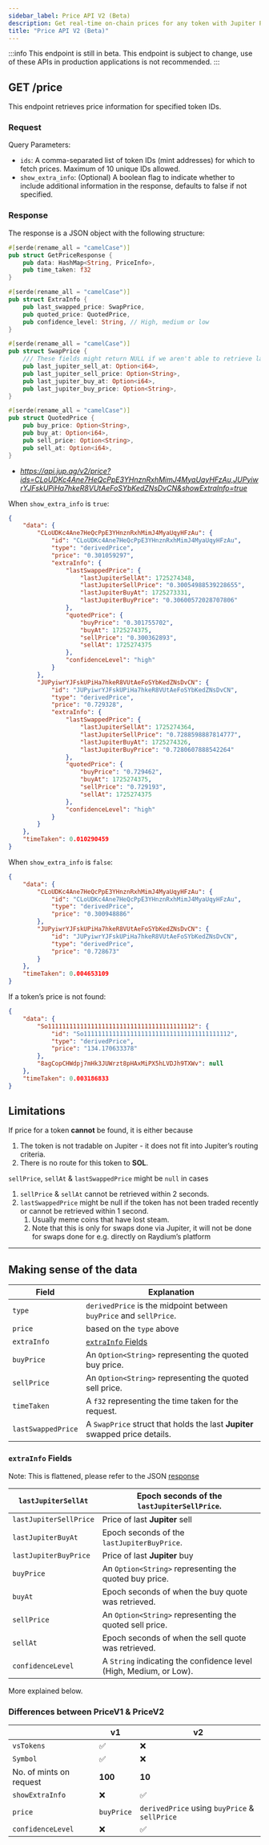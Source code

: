 ```yaml
---
sidebar_label: Price API V2 (Beta)
description: Get real-time on-chain prices for any token with Jupiter Price V2 API (Beta).
title: "Price API V2 (Beta)"
---
```


<head>
    <title>Jupiter API V2 (Beta)</title>
    <meta name="twitter:card" content="summary" />
</head>

:::info
This endpoint is still in beta. This endpoint is subject to change, use of these APIs in production applications is not recommended.
:::

## GET /price

This endpoint retrieves price information for specified token IDs.

### Request

Query Parameters:

- `ids`: A comma-separated list of token IDs (mint addresses) for which to fetch prices. Maximum of 10 unique IDs allowed.
- `show_extra_info`: (Optional) A boolean flag to indicate whether to include additional information in the response, defaults to false if not specified.

### Response

The response is a JSON object with the following structure:

```rust
#[serde(rename_all = "camelCase")]
pub struct GetPriceResponse {
    pub data: HashMap<String, PriceInfo>,
    pub time_taken: f32
}

#[serde(rename_all = "camelCase")]
pub struct ExtraInfo {
    pub last_swapped_price: SwapPrice,
    pub quoted_price: QuotedPrice,
    pub confidence_level: String, // High, medium or low
}

#[serde(rename_all = "camelCase")]
pub struct SwapPrice {
	/// These fields might return NULL if we aren't able to retrieve last traded data
    pub last_jupiter_sell_at: Option<i64>,
    pub last_jupiter_sell_price: Option<String>,
    pub last_jupiter_buy_at: Option<i64>,
    pub last_jupiter_buy_price: Option<String>,
}

#[serde(rename_all = "camelCase")]
pub struct QuotedPrice {
    pub buy_price: Option<String>,
    pub buy_at: Option<i64>,
    pub sell_price: Option<String>,
    pub sell_at: Option<i64>,
}
```

- *https://api.jup.ag/v2/price?ids=CLoUDKc4Ane7HeQcPpE3YHnznRxhMimJ4MyaUqyHFzAu,JUPyiwrYJFskUPiHa7hkeR8VUtAeFoSYbKedZNsDvCN&showExtraInfo=true*

When `show_extra_info` is `true`:

```json
{
    "data": {
        "CLoUDKc4Ane7HeQcPpE3YHnznRxhMimJ4MyaUqyHFzAu": {
            "id": "CLoUDKc4Ane7HeQcPpE3YHnznRxhMimJ4MyaUqyHFzAu",
            "type": "derivedPrice",
            "price": "0.301059297",
            "extraInfo": {
                "lastSwappedPrice": {
                    "lastJupiterSellAt": 1725274348,
                    "lastJupiterSellPrice": "0.30054988539228655",
                    "lastJupiterBuyAt": 1725273331,
                    "lastJupiterBuyPrice": "0.30600572028707806"
                },
                "quotedPrice": {
                    "buyPrice": "0.301755702",
                    "buyAt": 1725274375,
                    "sellPrice": "0.300362893",
                    "sellAt": 1725274375
                },
                "confidenceLevel": "high"
            }
        },
        "JUPyiwrYJFskUPiHa7hkeR8VUtAeFoSYbKedZNsDvCN": {
            "id": "JUPyiwrYJFskUPiHa7hkeR8VUtAeFoSYbKedZNsDvCN",
            "type": "derivedPrice",
            "price": "0.729328",
            "extraInfo": {
                "lastSwappedPrice": {
                    "lastJupiterSellAt": 1725274364,
                    "lastJupiterSellPrice": "0.7288598887814777",
                    "lastJupiterBuyAt": 1725274326,
                    "lastJupiterBuyPrice": "0.7280607888542264"
                },
                "quotedPrice": {
                    "buyPrice": "0.729462",
                    "buyAt": 1725274375,
                    "sellPrice": "0.729193",
                    "sellAt": 1725274375
                },
                "confidenceLevel": "high"
            }
        }
    },
    "timeTaken": 0.010290459
}

```

When `show_extra_info` is `false`:

```json
{
    "data": {
        "CLoUDKc4Ane7HeQcPpE3YHnznRxhMimJ4MyaUqyHFzAu": {
            "id": "CLoUDKc4Ane7HeQcPpE3YHnznRxhMimJ4MyaUqyHFzAu",
            "type": "derivedPrice",
            "price": "0.300948886"
        },
        "JUPyiwrYJFskUPiHa7hkeR8VUtAeFoSYbKedZNsDvCN": {
            "id": "JUPyiwrYJFskUPiHa7hkeR8VUtAeFoSYbKedZNsDvCN",
            "type": "derivedPrice",
            "price": "0.728673"
        }
    },
    "timeTaken": 0.004653109
}
```

If a token’s price is not found:

```json
{
    "data": {
        "So11111111111111111111111111111111111111112": {
            "id": "So11111111111111111111111111111111111111112",
            "type": "derivedPrice",
            "price": "134.170633378"
        },
        "8agCopCHWdpj7mHk3JUWrzt8pHAxMiPX5hLVDJh9TXWv": null
    },
    "timeTaken": 0.003186833
}
```

## Limitations

If price for a token **cannot** be found, it is either because

1. The token is not tradable on Jupiter - it does not fit into Jupiter’s routing criteria.
2. There is no route for this token to **SOL**.

 `sellPrice`, `sellAt` & `lastSwappedPrice` might be `null` in cases

1. `sellPrice` & `sellAt`  cannot be retrieved within 2 seconds.
2. `lastSwappedPrice` might be null if the token has not been traded recently or cannot be retrieved within 1 second.
    1. Usually meme coins that have lost steam.
    2. Note that this is only for swaps done via Jupiter, it will not be done for swaps done for e.g. directly on Raydium’s platform

---

## Making sense of the data

| **Field** | **Explanation** |
| --- | --- |
| `type`  | `derivedPrice` is the midpoint between `buyPrice` and `sellPrice`. |
| `price`   | based on the `type`  above |
| `extraInfo` | [`extraInfo` Fields](https://www.notion.so/extraInfo-Fields-ceeddf73111c428891a16915aa9dba0c?pvs=21)  |
| `buyPrice` | An `Option<String>` representing the quoted buy price. |
| `sellPrice` | An `Option<String>` representing the quoted sell price. |
| `timeTaken` | A `f32` representing the time taken for the request. |
| `lastSwappedPrice` | A `SwapPrice` struct that holds the last **Jupiter** swapped price details. |

### `extraInfo` Fields

Note: This is flattened, please refer to the JSON [response](https://www.notion.so/Introducing-the-Price-V2-API-89dec1b1db0f4b2bb34abe7833ce887f?pvs=21) 

| `lastJupiterSellAt` | Epoch seconds of the `lastJupiterSellPrice`. |
| --- | --- |
| `lastJupiterSellPrice` | Price of last **Jupiter** sell  |
| `lastJupiterBuyAt` | Epoch seconds of the `lastJupiterBuyPrice`. |
| `lastJupiterBuyPrice` | Price of last **Jupiter** buy  |
| `buyPrice` | An `Option<String>` representing the quoted buy price. |
| `buyAt` | Epoch seconds of when the buy quote was retrieved. |
| `sellPrice` | An `Option<String>` representing the quoted sell price. |
| `sellAt` | Epoch seconds of when the sell quote was retrieved. |
| `confidenceLevel` | A `String` indicating the confidence level (High, Medium, or Low). 

More explained below.

### Differences between PriceV1 & PriceV2

|  | v1 | v2 |
| --- | --- | --- |
| `vsTokens` | ✅ | ❌ |
| `Symbol` | ✅ | ❌ |
| No. of mints on request | **100** | **10** |
| `showExtraInfo`  | ❌ | ✅ |
| `price` | `buyPrice` | `derivedPrice`  using `buyPrice` & `sellPrice` |
| `confidenceLevel` | ❌ | ✅ |